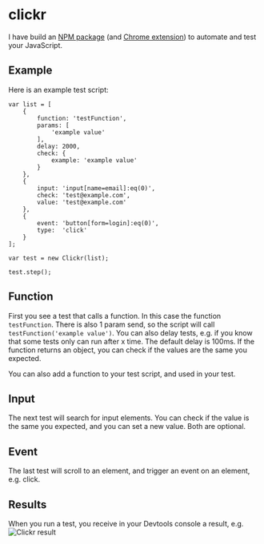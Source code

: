 # clickr

I have build an [NPM package](https://www.npmjs.com/package/clickr) (and [Chrome extension](https://chrome.google.com/webstore/detail/clickr/kbegiheknicgehkajcakeoadpbbpgbjj?utm_source=chrome-app-launcher-info-dialog)) to automate and test your JavaScript.

## Example
Here is an example test script:
```
var list = [
    {
        function: 'testFunction',
        params: [
            'example value'
        ],
        delay: 2000,
        check: {
            example: 'example value'
        }
    },
    {
        input: 'input[name=email]:eq(0)',
        check: 'test@example.com',
        value: 'test@example.com'
    },
    {
        event: 'button[form=login]:eq(0)',
        type:  'click'
    }
];

var test = new Clickr(list);

test.step();

```

## Function
First you see a test that calls a function.
In this case the function `testFunction`.
There is also 1 param send, so the script will call `testFunction('example value')`.
You can also delay tests, e.g. if you know that some tests only can run after x time.
The default delay is 100ms.
If the function returns an object, you can check if the values are the same you expected.

You can also add a function to your test script, and used in your test.

## Input
The next test will search for input elements.
You can check if the value is the same you expected, and you can set a new value.
Both are optional.

## Event
The last test will scroll to an element, and trigger an event on an element, e.g. click.

## Results
When you run a test, you receive in your Devtools console a result, e.g.
![Clickr result](https://hckr.news/content/images/2017/05/Schermafdruk-van-2017-05-22-16-36-18.png)
